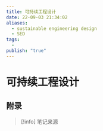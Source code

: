 ```yaml
---
title: 可持续工程设计
date: 22-09-03 21:34:02
aliases:
  - sustainable engineering design
  - SED
tags:
  - 
publish: "true"
---
```


# 可持续工程设计

## 


## 附录
> [!info] 笔记来源
> 

